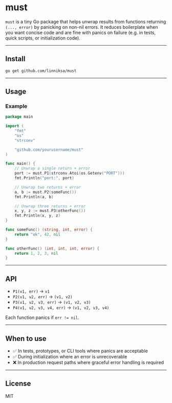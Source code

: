 # must

`must` is a tiny Go package that helps unwrap results from functions returning
`(..., error)` by panicking on non-nil errors. It reduces boilerplate when you
want concise code and are fine with panics on failure (e.g. in tests, quick
scripts, or initialization code).

---

## Install

```bash
go get github.com/linniksa/must
```

---

## Usage

### Example

```go
package main

import (
	"fmt"
	"os"
	"strconv"

	"github.com/yourusername/must"
)

func main() {
	// Unwrap a single return + error
	port := must.P1(strconv.Atoi(os.Getenv("PORT")))
	fmt.Println("port:", port)

	// Unwrap two returns + error
	a, b := must.P2(someFunc())
	fmt.Println(a, b)

	// Unwrap three returns + error
	x, y, z := must.P3(otherFunc())
	fmt.Println(x, y, z)
}

func someFunc() (string, int, error) {
	return "ok", 42, nil
}

func otherFunc() (int, int, int, error) {
	return 1, 2, 3, nil
}
```

---

## API

- `P1(v1, err)` → `v1`
- `P2(v1, v2, err)` → `(v1, v2)`
- `P3(v1, v2, v3, err)` → `(v1, v2, v3)`
- `P4(v1, v2, v3, v4, err)` → `(v1, v2, v3, v4)`

Each function panics if `err != nil`.

---

## When to use

- ✅ In tests, prototypes, or CLI tools where panics are acceptable
- ✅ During initialization where an error is unrecoverable
- ❌ In production request paths where graceful error handling is required

---

## License

MIT
